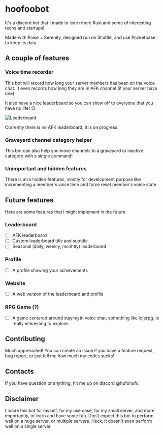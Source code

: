# hoofoobot
It's a discord bot that I made to learn more Rust and some of interesting techs and startups!

Made with Poise + Serenity, designed run on Shuttle, and use Pocketbase to keep its data.

## A couple of features
### Voice time recorder
This bot will record how long your server members has been on the voice chat. It even records how long they are in AFK channel (if your server have one).

It also have a nice leaderboard so you can show off to everyone that you have no life! :D

![Leaderboard](https://media.discordapp.net/attachments/732478241486667816/1237674582807154718/C7JAm9Q.png?ex=663c81c7&is=663b3047&hm=44aca8d77bd7b66c48ee0bffc8586b3c1c2f09669e850c95dc359d62a99a3693&=&format=webp&quality=lossless&width=263&height=332)

Currently there is no AFK leaderboard, it is on progress.

### Graveyard channel category helper
This bot can also help you move channels to a graveyard or inactive category with a single command!

### Unimportant and hidden features
There is also hidden features, mostly for development purpose like incrementing a member's voice time and force reset member's voice state

## Future features
Here are some features that I might implement in the future
### Leaderboard
- [ ] AFK leaderboard
- [ ] Custom leaderboard title and subtitle
- [ ] Seasonal (daily, weekly, monhtly) leaderboard
### Profile
- [ ] A profile showing your achievements
### Website
- [ ] A web version of the leaderboard and profile
### RPG Game (?)
- [ ] A game centered around staying in voice chat, something like [idlerpg](idlerpg.net), is really interesting to explore.

## Contributing
Much appreciated! You can create an issue if you have a feature request, bug report, or just tell me how much my codes sucks!

## Contacts
If you have question or anything, hit me up on discord @hufuhufu

## Disclaimer
I made this bot for myself, for my use case, for my small server, and more importantly, to learn and have some fun. Don't expect this bot to perform well on a huge server, or multiple servers. Heck, it doesn't even perform well on a single server.
